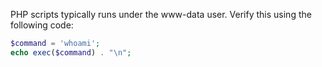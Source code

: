 PHP scripts typically runs under the www-data user. Verify this using the following code:

```php
$command = 'whoami';
echo exec($command) . "\n";
```